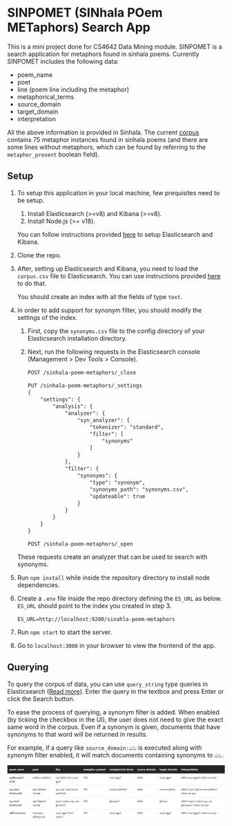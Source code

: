 # SINPOMET (SINhala POem METaphors) Search App

This is a mini project done for CS4642 Data Mining module. SINPOMET is a search application for metaphors found in sinhala poems. Currently SINPOMET includes the following data:

-   poem_name
-   poet
-   line (poem line including the metaphor)
-   metaphorical_terms
-   source_domain
-   target_domain
-   interpretation

All the above information is provided in Sinhala. The current [corpus](https://github.com/nimanthadilz/sinhala-poem-metaphors-search-app/blob/main/corpus.csv) contains 75 metaphor instances found in sinhala poems (and there are some lines without metaphors, which can be found by referring to the `metaphor_present` boolean field).

## Setup

1. To setup this application in your local machine, few prequisites need to be setup.

    1. Install Elasticsearch (>=v8) and Kibana (>=v8).
    2. Install Node.js (>= v18).

    You can follow instructions provided [here](https://www.elastic.co/guide/en/elasticsearch/reference/current/run-elasticsearch-locally.html) to setup Elasticsearch and Kibana.

2. Clone the repo.

3. After, setting up Elasticsearch and Kibana, you need to load the `corpus.csv` file to Elasticsearch. You can use instructions provided [here](https://www.elastic.co/blog/importing-csv-and-log-data-into-elasticsearch-with-file-data-visualizer) to do that.

    You should create an index with all the fields of type `text`.

4. In order to add support for synonym filter, you should modify the settings of the index.

    1. First, copy the `synonyms.csv` file to the config directory of your Elasticsearch installation directory.
    2. Next, run the following requests in the Elasticsearch console (Management > Dev Tools > Console).

        ```
        POST /sinhala-poem-metaphors/_close
        ```

        ```
        PUT /sinhala-poem-metaphors/_settings
        {
            "settings": {
                "analysis": {
                    "analyzer": {
                        "syn_analyzer": {
                            "tokenizer": "standard",
                            "filter": [
                                "synonyms"
                            ]
                        }
                    },
                    "filter": {
                        "synonyms": {
                            "type": "synonym",
                            "synonyms_path": "synonyms.csv",
                            "updateable": true
                        }
                    }
                }
            }
        }
        ```

        ```
        POST /sinhala-poem-metaphors/_open
        ```

    These requests create an analyzer that can be used to search with synonyms.

5. Run `npm install` while inside the repository directory to install node dependencies.

6. Create a `.env` file inside the repo directory defining the `ES_URL` as below. `ES_URL` should point to the index you created in step 3.

    ```
    ES_URL=http://localhost:9200/sinahla-poem-metaphors
    ```

7. Run `npm start` to start the server.

8. Go to `localhost:3000` in your browser to view the frontend of the app.

## Querying

To query the corpus of data, you can use `query_string` type queries in Elasticsearch ([Read more](https://www.elastic.co/guide/en/elasticsearch/reference/current/query-dsl-query-string-query.html)). Enter the query in the textbox and press Enter or click the Search button.

To ease the process of querying, a synonym filter is added. When enabled (by ticking the checkbox in the UI), the user does not need to give the exact same word in the corpus. Even if a synonym is given, documents that have synonyms to that word will be returned in results.

For example, if a query like `source_domain:මව` is executed along with synonym filter enabled, it will match documents containing synonyms to `මව`. 

![synonym filter example](img/synonym-filter-example-1.png)
